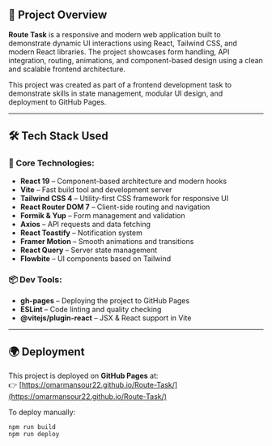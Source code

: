 ## 🚀 Project Overview

**Route Task** is a responsive and modern web application built to demonstrate dynamic UI interactions using React, Tailwind CSS, and modern React libraries. The project showcases form handling, API integration, routing, animations, and component-based design using a clean and scalable frontend architecture.

This project was created as part of a frontend development task to demonstrate skills in state management, modular UI design, and deployment to GitHub Pages.

---

## 🛠 Tech Stack Used

### 🧩 Core Technologies:
- **React 19** – Component-based architecture and modern hooks
- **Vite** – Fast build tool and development server
- **Tailwind CSS 4** – Utility-first CSS framework for responsive UI
- **React Router DOM 7** – Client-side routing and navigation
- **Formik & Yup** – Form management and validation
- **Axios** – API requests and data fetching
- **React Toastify** – Notification system
- **Framer Motion** – Smooth animations and transitions
- **React Query** – Server state management
- **Flowbite** – UI components based on Tailwind

### 📦 Dev Tools:
- **gh-pages** – Deploying the project to GitHub Pages
- **ESLint** – Code linting and quality checking
- **@vitejs/plugin-react** – JSX & React support in Vite

---

## 🌍 Deployment

This project is deployed on **GitHub Pages** at:  
👉 [https://omarmansour22.github.io/Route-Task/](https://omarmansour22.github.io/Route-Task/)

To deploy manually:
```bash
npm run build
npm run deploy
